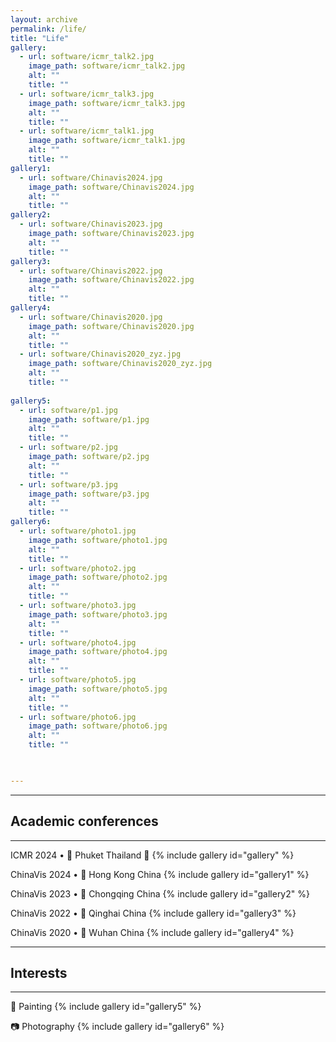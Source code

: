 ```yaml
---
layout: archive
permalink: /life/
title: "Life"
gallery:
  - url: software/icmr_talk2.jpg
    image_path: software/icmr_talk2.jpg
    alt: ""
    title: ""
  - url: software/icmr_talk3.jpg
    image_path: software/icmr_talk3.jpg
    alt: ""
    title: ""
  - url: software/icmr_talk1.jpg
    image_path: software/icmr_talk1.jpg
    alt: ""
    title: ""
gallery1:
  - url: software/Chinavis2024.jpg
    image_path: software/Chinavis2024.jpg
    alt: ""
    title: ""
gallery2:
  - url: software/Chinavis2023.jpg
    image_path: software/Chinavis2023.jpg
    alt: ""
    title: ""
gallery3:
  - url: software/Chinavis2022.jpg
    image_path: software/Chinavis2022.jpg
    alt: ""
    title: ""
gallery4:
  - url: software/Chinavis2020.jpg
    image_path: software/Chinavis2020.jpg
    alt: ""
    title: ""
  - url: software/Chinavis2020_zyz.jpg
    image_path: software/Chinavis2020_zyz.jpg
    alt: ""
    title: ""
  
gallery5:
  - url: software/p1.jpg
    image_path: software/p1.jpg
    alt: ""
    title: ""
  - url: software/p2.jpg
    image_path: software/p2.jpg
    alt: ""
    title: ""
  - url: software/p3.jpg
    image_path: software/p3.jpg
    alt: ""
    title: ""
gallery6:
  - url: software/photo1.jpg
    image_path: software/photo1.jpg
    alt: ""
    title: ""
  - url: software/photo2.jpg
    image_path: software/photo2.jpg
    alt: ""
    title: ""
  - url: software/photo3.jpg
    image_path: software/photo3.jpg
    alt: ""
    title: ""
  - url: software/photo4.jpg
    image_path: software/photo4.jpg
    alt: ""
    title: ""
  - url: software/photo5.jpg
    image_path: software/photo5.jpg
    alt: ""
    title: ""
  - url: software/photo6.jpg
    image_path: software/photo6.jpg
    alt: ""
    title: ""

  

---
```



***
## Academic conferences
***

ICMR 2024 • 📍 Phuket Thailand 🌴
{% include gallery id="gallery" %}

ChinaVis 2024 • 📍 Hong Kong China
{% include gallery id="gallery1" %}

ChinaVis 2023 • 📍 Chongqing China
{% include gallery id="gallery2" %}

ChinaVis 2022 • 📍 Qinghai China
{% include gallery id="gallery3" %}

ChinaVis 2020 • 📍 Wuhan China
{% include gallery id="gallery4" %}

***
## Interests
***

🎨 Painting
{% include gallery id="gallery5" %}

📷 Photography
{% include gallery id="gallery6" %}





